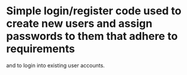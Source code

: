 # Simple login/register code used to create new users and assign passwords to them that adhere to requirements
and to login into existing user accounts.

